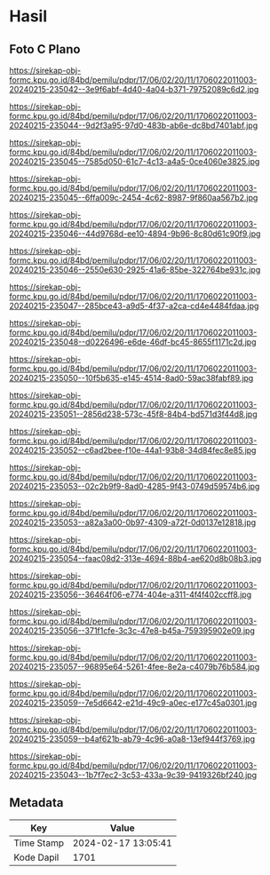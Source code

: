 # Hasil

## Foto C Plano

https://sirekap-obj-formc.kpu.go.id/84bd/pemilu/pdpr/17/06/02/20/11/1706022011003-20240215-235042--3e9f6abf-4d40-4a04-b371-79752089c6d2.jpg

https://sirekap-obj-formc.kpu.go.id/84bd/pemilu/pdpr/17/06/02/20/11/1706022011003-20240215-235044--9d2f3a95-97d0-483b-ab6e-dc8bd7401abf.jpg

https://sirekap-obj-formc.kpu.go.id/84bd/pemilu/pdpr/17/06/02/20/11/1706022011003-20240215-235045--7585d050-61c7-4c13-a4a5-0ce4060e3825.jpg

https://sirekap-obj-formc.kpu.go.id/84bd/pemilu/pdpr/17/06/02/20/11/1706022011003-20240215-235045--6ffa009c-2454-4c62-8987-9f860aa567b2.jpg

https://sirekap-obj-formc.kpu.go.id/84bd/pemilu/pdpr/17/06/02/20/11/1706022011003-20240215-235046--44d9768d-ee10-4894-9b96-8c80d61c90f9.jpg

https://sirekap-obj-formc.kpu.go.id/84bd/pemilu/pdpr/17/06/02/20/11/1706022011003-20240215-235046--2550e630-2925-41a6-85be-322764be931c.jpg

https://sirekap-obj-formc.kpu.go.id/84bd/pemilu/pdpr/17/06/02/20/11/1706022011003-20240215-235047--285bce43-a9d5-4f37-a2ca-cd4e4484fdaa.jpg

https://sirekap-obj-formc.kpu.go.id/84bd/pemilu/pdpr/17/06/02/20/11/1706022011003-20240215-235048--d0226496-e6de-46df-bc45-8655f1171c2d.jpg

https://sirekap-obj-formc.kpu.go.id/84bd/pemilu/pdpr/17/06/02/20/11/1706022011003-20240215-235050--10f5b635-e145-4514-8ad0-59ac38fabf89.jpg

https://sirekap-obj-formc.kpu.go.id/84bd/pemilu/pdpr/17/06/02/20/11/1706022011003-20240215-235051--2856d238-573c-45f8-84b4-bd571d3f44d8.jpg

https://sirekap-obj-formc.kpu.go.id/84bd/pemilu/pdpr/17/06/02/20/11/1706022011003-20240215-235052--c6ad2bee-f10e-44a1-93b8-34d84fec8e85.jpg

https://sirekap-obj-formc.kpu.go.id/84bd/pemilu/pdpr/17/06/02/20/11/1706022011003-20240215-235053--02c2b9f9-8ad0-4285-9f43-0749d59574b6.jpg

https://sirekap-obj-formc.kpu.go.id/84bd/pemilu/pdpr/17/06/02/20/11/1706022011003-20240215-235053--a82a3a00-0b97-4309-a72f-0d0137e12818.jpg

https://sirekap-obj-formc.kpu.go.id/84bd/pemilu/pdpr/17/06/02/20/11/1706022011003-20240215-235054--faac08d2-313e-4694-88b4-ae620d8b08b3.jpg

https://sirekap-obj-formc.kpu.go.id/84bd/pemilu/pdpr/17/06/02/20/11/1706022011003-20240215-235056--36464f06-e774-404e-a311-4f4f402ccff8.jpg

https://sirekap-obj-formc.kpu.go.id/84bd/pemilu/pdpr/17/06/02/20/11/1706022011003-20240215-235056--371f1cfe-3c3c-47e8-b45a-759395902e09.jpg

https://sirekap-obj-formc.kpu.go.id/84bd/pemilu/pdpr/17/06/02/20/11/1706022011003-20240215-235057--96895e64-5261-4fee-8e2a-c4079b76b584.jpg

https://sirekap-obj-formc.kpu.go.id/84bd/pemilu/pdpr/17/06/02/20/11/1706022011003-20240215-235059--7e5d6642-e21d-49c9-a0ec-e177c45a0301.jpg

https://sirekap-obj-formc.kpu.go.id/84bd/pemilu/pdpr/17/06/02/20/11/1706022011003-20240215-235059--b4af621b-ab79-4c96-a0a8-13ef944f3769.jpg

https://sirekap-obj-formc.kpu.go.id/84bd/pemilu/pdpr/17/06/02/20/11/1706022011003-20240215-235043--1b7f7ec2-3c53-433a-9c39-9419326bf240.jpg


## Metadata

| Key        | Value               |
| ---------- | ------------------- |
| Time Stamp | 2024-02-17 13:05:41 |
| Kode Dapil | 1701                |



